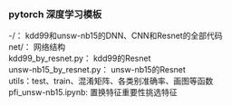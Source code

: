 ### pytorch 深度学习模板  
-/： kdd99和unsw-nb15的DNN、CNN和Resnet的全部代码  
net/： 网络结构  
kdd99_by_resnet.py： kdd99的Resnet  
unsw-nb15_by_resnet.py： unsw-nb15的Resnet  
utils：test、train、混淆矩阵、各类别准确率、画图等函数  
pfi_unsw-nb15.ipynb: 置换特征重要性挑选特征  